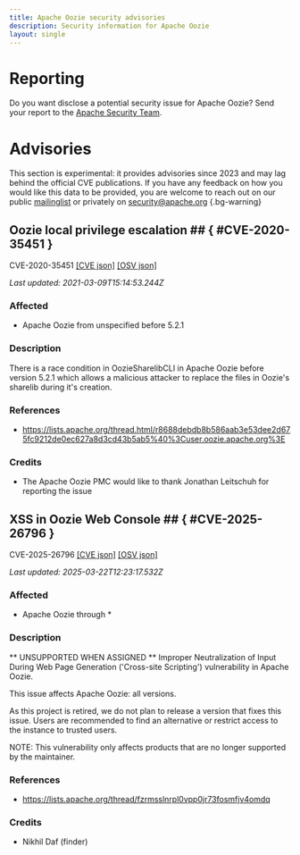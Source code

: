```yaml
---
title: Apache Oozie security advisories
description: Security information for Apache Oozie
layout: single
---
```


# Reporting

Do you want disclose a potential security issue for Apache Oozie? Send your report to the [Apache Security Team](mailto:security@apache.org).

# Advisories

This section is experimental: it provides advisories since 2023 and may lag behind the official CVE publications. If you have any feedback on how you would like this data to be provided, you are welcome to reach out on our public [mailinglist](/mailinglist) or privately on [security@apache.org](mailto:security@apache.org)
{.bg-warning}

## Oozie local privilege escalation ## { #CVE-2020-35451 }

CVE-2020-35451 [\[CVE json\]](./CVE-2020-35451.cve.json) [\[OSV json\]](./CVE-2020-35451.osv.json)



_Last updated: 2021-03-09T15:14:53.244Z_

### Affected

* Apache Oozie from unspecified before 5.2.1


### Description

There is a race condition in OozieSharelibCLI in Apache Oozie before version 5.2.1 which allows a malicious attacker to replace the files in Oozie's sharelib during it's creation. 

### References
* https://lists.apache.org/thread.html/r8688debdb8b586aab3e53dee2d675fc9212de0ec627a8d3cd43b5ab5%40%3Cuser.oozie.apache.org%3E


### Credits
* The Apache Oozie PMC would like to thank Jonathan Leitschuh for reporting the issue


## XSS in Oozie Web Console ## { #CVE-2025-26796 }

CVE-2025-26796 [\[CVE json\]](./CVE-2025-26796.cve.json) [\[OSV json\]](./CVE-2025-26796.osv.json)



_Last updated: 2025-03-22T12:23:17.532Z_

### Affected

* Apache Oozie through *


### Description

<p>** UNSUPPORTED WHEN ASSIGNED ** Improper Neutralization of Input During Web Page Generation ('Cross-site Scripting') vulnerability in Apache Oozie.</p><p>This issue affects Apache Oozie: all versions.</p><p>As this project is retired, we do not plan to release a version that fixes this issue. Users are recommended to find an alternative or restrict access to the instance to trusted users.</p><p>NOTE: This vulnerability only affects products that are no longer supported by the maintainer.</p>

### References
* https://lists.apache.org/thread/fzrmsslnrpl0vpp0jr73fosmfjv4omdq


### Credits
* Nikhil Daf (finder)
